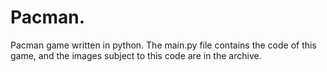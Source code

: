 # Pacman.
Pacman game written in python.
The main.py file contains the code of this game, and the images subject to this code are in the archive.
